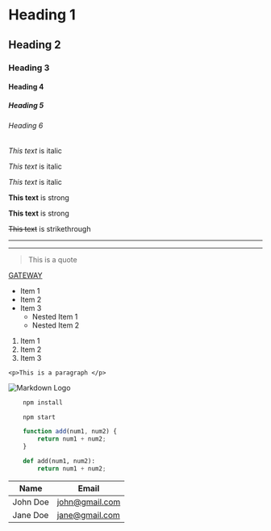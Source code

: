 <!-- Headings -->

# Heading 1
## Heading 2
### Heading 3
#### Heading 4
##### Heading 5
###### Heading 6

<!-- Italics -->

*This text* is italic

_This text_ is italic

_This text_ is italic

<!-- Strong -->

**This text** is strong

__This text__ is strong

<!-- Strikethrough -->

~~This text~~ is strikethrough

<!-- Horizontal Rule -->

-------------------------
_________________________

<!-- Blockquote -->

> This is a quote

<!-- Links -->

[GATEWAY](http://www.gtwy.com)

<!-- UL -->

* Item 1
* Item 2
* Item 3
	* Nested Item 1
	* Nested Item 2

<!-- OL -->

1. Item 1
2. Item 2
3. Item 3

<!-- Inline Code Block -->

`<p>This is a paragraph </p>`

<!-- Images -->

![Markdown Logo](https://camo.githubusercontent.com/d433b1e2506e5865d19ed62a28950463335cdaa9/68747470733a2f2f6d61726b646f776e2d686572652e636f6d2f696d672f69636f6e3235362e706e67)

<!-- Github Markdown -->

<!-- Code Blocks -->

```bash
	npm install

	npm start
```
```javascript
	function add(num1, num2) {
		return num1 + num2;
	}
```
```python
	def add(num1, num2):
		return num1 + num2;
```
<!-- Tables -->
| Name | Email |
|------|-------|
| John Doe | john@gmail.com |
| Jane Doe | jane@gmail.com |